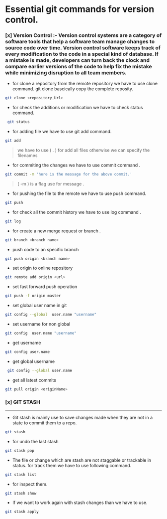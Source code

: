 # Essential git commands for version control. 

### [x] Version Control :- Version control systems are a category of software tools that help a software team manage changes to source code over time. Version control software keeps track of every modification to the code in a special kind of database. If a mistake is made, developers can turn back the clock and compare earlier versions of the code to help fix the mistake while minimizing disruption to all team members.

 - for clone a repository from the remote repository we have to use clone command. git clone bascically copy the complete reposity.

```bash
git clone <repository_Url>
 ```

 - for check the additions or modification we have to check status command.
 ```bash
  git status 
```
- for adding file we have to use git add command.
```bash
git add
```
> we have to use ( . ) for add all files otherwise we can specify the filenames

- for commiting the changes we have to use commit command .
```bash
git commit -m 'here is the message for the above commit.'
```
> ( -m ) is a flag use for message .

- for pushing the file to the remote we have to use push command.
```bash
git push
```
- for check all the commit history we have to use log command .
```bash
git log 
```

- for create a new merge request or branch .

```bash
git branch <branch name>
```

- push code to an specific branch
```bash
git push origin <branch name>
```

- set origin to online repository
```bash
git remote add origin <url>
```

- set fast forward push operation
```bash
git push -f origin master
```
- set global user name in git
```bash
git config --global  user.name "username"
```
- set username for non global
```bash
git config  user.name "username"
```
- get username
```bash
git config user.name
```
- get global username
```bash
 git config --global user.name

```

- get all latest commits 
```bash
git pull origin <originName>
```

### [x] GIT STASH
---

- Git stash is mainly use to save changes made when they are not in a state to commit them to a repo.

```bash
git stash
```
- for undo the last stash 
```bash
git stash pop
```
- The file or change which are stash are not staggable or trackable in status. for track them we have to use following command.
```bash
git stash list
```

- for inspect them.
```bash
git stash show
```

- If we want to work again with stash changes than we have to use.
```bash
git stash apply
```